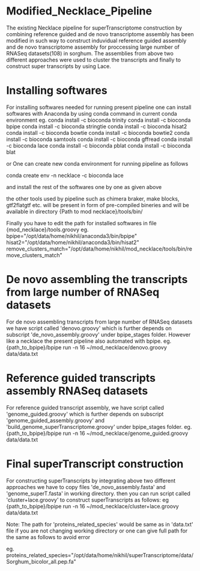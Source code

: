 # Modified_Necklace_Pipeline

The existing Necklace pipeline for superTranscriptome construction by combining reference guided and de novo transcriptome assembly has been modified in such way to construct induvidual reference guided assembly and de novo transcriptome assembly for proccessing large number of RNASeq datasets(108) in sorghum. The assemblies from above two different approaches were used to cluster the transcripts and finally to construct super transcripts by using Lace.

# Installing softwares
For installing softwares needed for running present pipeline one can install softwares with Anaconda by using conda command in current conda environment 
eg.
conda install -c bioconda trinity
conda install -c bioconda bpipe
conda install -c bioconda stringtie
conda install -c bioconda hisat2
conda install -c bioconda bowtie
conda install -c bioconda bowtie2
conda install -c bioconda samtools
conda install -c bioconda gffread
conda install -c bioconda lace
conda install -c bioconda pblat
conda install -c bioconda blat


or 
One can create new conda environment for running pipeline as follows 

conda create env -n necklace -c bioconda lace

and install the rest of the softwares one by one  as given above

the other tools used by pipeline such as chimera braker, make blocks, gtf2flatgtf etc. will be present in form of pre-compiled bineries and will be available in directory {Path to mod necklace}/tools/bin/

Finally you have to edit the path for installed softwares in file {mod_necklace}/tools.groovy 
eg.
bpipe="/opt/data/home/nikhil/anaconda3/bin/bpipe"
hisat2="/opt/data/home/nikhil/anaconda3/bin/hisat2"
remove_clusters_match="/opt/data/home/nikhil/mod_necklace/tools/bin/remove_clusters_match"


# De novo assembling the transcripts from large number of RNASeq datasets
For de novo assembling transcripts from large number of RNASeq datasets we have script called 'denovo.groovy' which is further depends on subscript 'de_novo_assembly.groovy' under bpipe_stages folder. However like a necklace the present pipeline also automated with bpipe.
eg.
{path_to_bpipe}/bpipe run -n 16 ~/mod_necklace/denovo.groovy data/data.txt

# Reference guided transcripts assembly RNASeq datasets
For reference guided transcript assembly, we have script called 'genome_guided.groovy' which is further depends on subscript 'genome_guided_assembly.groovy' and 'build_genome_superTranscriptome.groovy' under bpipe_stages folder. 
eg.
{path_to_bpipe}/bpipe run -n 16 ~/mod_necklace/genome_guided.groovy data/data.txt

# Final superTranscript construction 
For constructing superTranscripts by integrating above two different approaches we have to copy files 'de_novo_assembly.fasta' and 'genome_superT.fasta' in working directory. then you can run script called 'cluster+lace.groovy' to construct superTranscripts as follows:
eg
{path_to_bpipe}/bpipe run -n 16 ~/mod_necklace/cluster+lace.groovy data/data.txt

Note:
The path for 'proteins_related_species' would be same as in 'data.txt' file if you are not changing working directory or one can give full path for the same as follows to avoid error

eg.
proteins_related_species="/opt/data/home/nikhil/superTranscriptome/data/Sorghum_bicolor_all.pep.fa"



